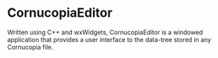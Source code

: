 CornucopiaEditor
================

Written using C++ and wxWidgets, CornucopiaEditor is a windowed application that provides a user interface to the data-tree stored in any Cornucopia file.